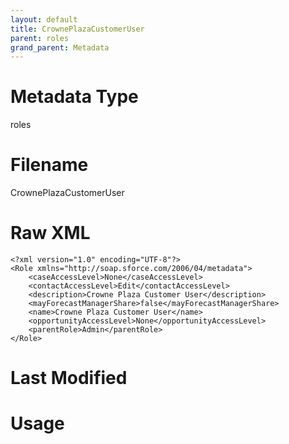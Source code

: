 ```yaml
---
layout: default
title: CrownePlazaCustomerUser
parent: roles
grand_parent: Metadata
---
```

# Metadata Type
roles


# Filename 
CrownePlazaCustomerUser


# Raw XML
```
<?xml version="1.0" encoding="UTF-8"?>
<Role xmlns="http://soap.sforce.com/2006/04/metadata">
    <caseAccessLevel>None</caseAccessLevel>
    <contactAccessLevel>Edit</contactAccessLevel>
    <description>Crowne Plaza Customer User</description>
    <mayForecastManagerShare>false</mayForecastManagerShare>
    <name>Crowne Plaza Customer User</name>
    <opportunityAccessLevel>None</opportunityAccessLevel>
    <parentRole>Admin</parentRole>
</Role>
```


# Last Modified


# Usage
